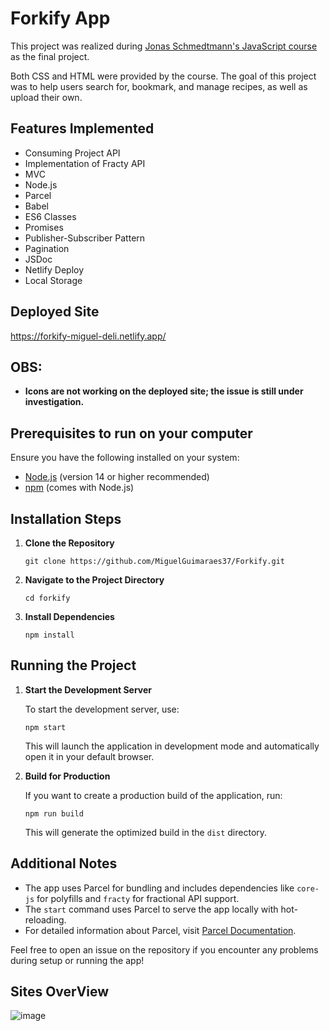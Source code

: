 <h1>Forkify App</h1>

<p>
  This project was realized during 
  <a href="https://www.udemy.com/course/the-complete-javascript-course/" target="_blank">
    Jonas Schmedtmann's JavaScript course
  </a> 
  as the final project.
</p>

<p>
  Both CSS and HTML were provided by the course. The goal of this project was to help users search for, bookmark, and manage recipes, 
  as well as upload their own.
</p>

<h2>Features Implemented</h2>

<ul>
  <li>Consuming Project API</li>
  <li>Implementation of Fracty API</li>
  <li>MVC</li>
  <li>Node.js</li>
  <li>Parcel</li>
  <li>Babel</li>
  <li>ES6 Classes</li>
  <li>Promises</li>
  <li>Publisher-Subscriber Pattern</li>
  <li>Pagination</li>
  <li>JSDoc</li>
  <li>Netlify Deploy</li>
  <li>Local Storage</li>
</ul>

<h2>Deployed Site</h2>
<p><a href="https://forkify-miguel-deli.netlify.app/" target="_blank">https://forkify-miguel-deli.netlify.app/</a></p>

<h2>OBS:</h2>
<ul>
  <li><strong>Icons are not working on the deployed site; the issue is still under investigation.</strong></li>
</ul>


  
  <h2>Prerequisites to run on your computer</h2>
  <p>Ensure you have the following installed on your system:</p>
  <ul>
    <li><a href="https://nodejs.org/" target="_blank">Node.js</a> (version 14 or higher recommended)</li>
    <li><a href="https://www.npmjs.com/" target="_blank">npm</a> (comes with Node.js)</li>
  </ul>
  
  <h2>Installation Steps</h2>
  <ol>
    <li>
      <strong>Clone the Repository</strong>  
      <pre><code>git clone https://github.com/MiguelGuimaraes37/Forkify.git</code></pre>
    </li>
    <li>
      <strong>Navigate to the Project Directory</strong>  
      <pre><code>cd forkify</code></pre>
    </li>
    <li>
      <strong>Install Dependencies</strong>  
      <pre><code>npm install</code></pre>
    </li>
  </ol>
  
  <h2>Running the Project</h2>
  <ol>
    <li>
      <strong>Start the Development Server</strong>  
      <p>To start the development server, use:</p>
      <pre><code>npm start</code></pre>
      <p>This will launch the application in development mode and automatically open it in your default browser.</p>
    </li>
    <li>
      <strong>Build for Production</strong>  
      <p>If you want to create a production build of the application, run:</p>
      <pre><code>npm run build</code></pre>
      <p>This will generate the optimized build in the <code>dist</code> directory.</p>
    </li>
  </ol>
  
  <h2>Additional Notes</h2>
  <ul>
    <li>The app uses Parcel for bundling and includes dependencies like <code>core-js</code> for polyfills and <code>fracty</code> for fractional API support.</li>
    <li>The <code>start</code> command uses Parcel to serve the app locally with hot-reloading.</li>
    <li>For detailed information about Parcel, visit <a href="https://parceljs.org/" target="_blank">Parcel Documentation</a>.</li>
  </ul>
  
  <p>
    Feel free to open an issue on the repository if you encounter any problems during setup or running the app!
  </p>

  <h2>Sites OverView</h2>

  ![image](https://github.com/user-attachments/assets/2295ed80-737a-4909-90a6-83677d3c57b3)

  
